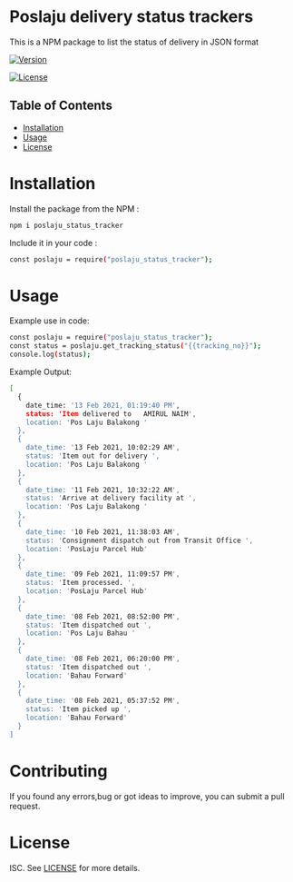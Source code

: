# Poslaju delivery status trackers

This is a NPM package to list the status of delivery in JSON format

[![Version](https://img.shields.io/npm/v/poslaju_status_tracker.svg)](https://www.npmjs.com/package/poslaju_status_tracker)

[![License](https://img.shields.io/npm/l/poslaju_status_tracker.svg)](https://www.npmjs.com/package/poslaju_status_tracker)

## Table of Contents

- [Installation](#installation)
- [Usage](#usage)
- [License](#license)

#   Installation
Install the package from the NPM :
```bash
npm i poslaju_status_tracker
```

Include it in your code :

```bash
const poslaju = require("poslaju_status_tracker");
```

# Usage

Example use in code:

```bash
const poslaju = require("poslaju_status_tracker");
const status = poslaju.get_tracking_status("{{tracking_no}}");
console.log(status);
```

Example Output:
```bash
[
  {
    date_time: '13 Feb 2021, 01:19:40 PM',
    status: 'Item delivered to   AMIRUL NAIM',
    location: 'Pos Laju Balakong '
  },
  {
    date_time: '13 Feb 2021, 10:02:29 AM',
    status: 'Item out for delivery ',
    location: 'Pos Laju Balakong '
  },
  {
    date_time: '11 Feb 2021, 10:32:22 AM',
    status: 'Arrive at delivery facility at ',
    location: 'Pos Laju Balakong '
  },
  {
    date_time: '10 Feb 2021, 11:38:03 AM',
    status: 'Consignment dispatch out from Transit Office ',
    location: 'PosLaju Parcel Hub'
  },
  {
    date_time: '09 Feb 2021, 11:09:57 PM',
    status: 'Item processed. ',
    location: 'PosLaju Parcel Hub'
  },
  {
    date_time: '08 Feb 2021, 08:52:00 PM',
    status: 'Item dispatched out ',
    location: 'Pos Laju Bahau '
  },
  {
    date_time: '08 Feb 2021, 06:20:00 PM',
    status: 'Item dispatched out ',
    location: 'Bahau Forward'
  },
  {
    date_time: '08 Feb 2021, 05:37:52 PM',
    status: 'Item picked up ',
    location: 'Bahau Forward'
  }
]
```
# Contributing
If you found any errors,bug or got ideas to improve, you can submit a pull request.

# License

ISC. See [LICENSE](LICENSE) for more details.

